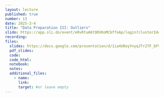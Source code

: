 ```yaml
---
layout: lecture
published: true
number: 13
date: 2025-3-4
title: "Data Preparation III: Outliers"
slido: https://app.sli.do/event/eRvRtuA6t9DVKoMCbffoAp/login?clusterId=eu1&redirect_url=https%3A%2F%2Fapp.sli.do%2Fevent%2FeRvRtuA6t9DVKoMCbffoAp 
recording: 
files:
  slides: https://docs.google.com/presentation/d/1ia4U0eyYnyqJTr2TF_bFVKwMosfx1v0KhPVNsqHwb24/edit#slide=id.g33ba10fd8cc_0_0
  pdf_slides:
  code:
  code_html:
  notebook: 
  notes:
  additional_files:
    - name:
      link:
      target: #or leave empty
---
```

